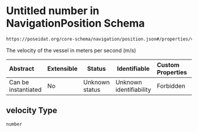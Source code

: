 # Untitled number in NavigationPosition Schema

```txt
https://poseidat.org/core-schema/navigation/position.json#/properties/velocity
```

The velocity of the vessel in meters per second (m/s)


| Abstract            | Extensible | Status         | Identifiable            | Custom Properties | Additional Properties | Access Restrictions | Defined In                                                                       |
| :------------------ | ---------- | -------------- | ----------------------- | :---------------- | --------------------- | ------------------- | -------------------------------------------------------------------------------- |
| Can be instantiated | No         | Unknown status | Unknown identifiability | Forbidden         | Allowed               | none                | [position.json\*](schemas/entry/navigation/position.json "open original schema") |

## velocity Type

`number`

